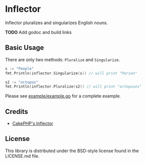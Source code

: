 Inflector
=========

Inflector pluralizes and singularizes English nouns.

**TODO** Add godoc and build links

## Basic Usage

There are only two methods: `Pluralize` and `Singularize`.

~~~go
s := "People"
fmt.Println(inflector.Singularize(s)) // will print "Person"

s2 := "octopus"
fmt.Println(inflector.Pluralize(s2)) // will print "octopuses"
~~~

Please see [example/example.go](./example/example.go) for a complete example.

## Credits

* [CakePHP's Inflector](https://github.com/cakephp/cakephp/blob/master/lib/Cake/Utility/Inflector.php)

## License

This library is distributed under the BSD-style license found in the LICENSE.md file.

